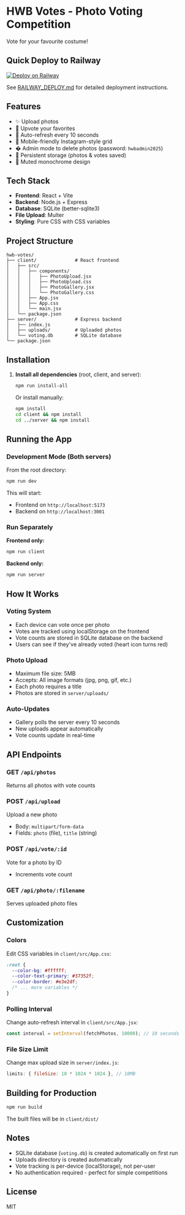 # HWB Votes - Photo Voting Competition

Vote for your favourite costume!

## Quick Deploy to Railway

[![Deploy on Railway](https://railway.app/button.svg)](https://railway.app/template/new)

See [RAILWAY_DEPLOY.md](./RAILWAY_DEPLOY.md) for detailed deployment instructions.

## Features

- ✨ Upload photos
- 🔼 Upvote your favorites  
- 🔄 Auto-refresh every 10 seconds
- 📱 Mobile-friendly Instagram-style grid
- � Admin mode to delete photos (password: `hwbadmin2025`)
- 💾 Persistent storage (photos & votes saved)
- 🎨 Muted monochrome design  

## Tech Stack

- **Frontend**: React + Vite
- **Backend**: Node.js + Express
- **Database**: SQLite (better-sqlite3)
- **File Upload**: Multer
- **Styling**: Pure CSS with CSS variables

## Project Structure

```
hwb-votes/
├── client/              # React frontend
│   ├── src/
│   │   ├── components/
│   │   │   ├── PhotoUpload.jsx
│   │   │   ├── PhotoUpload.css
│   │   │   ├── PhotoGallery.jsx
│   │   │   └── PhotoGallery.css
│   │   ├── App.jsx
│   │   ├── App.css
│   │   └── main.jsx
│   └── package.json
├── server/              # Express backend
│   ├── index.js
│   ├── uploads/         # Uploaded photos
│   └── voting.db        # SQLite database
└── package.json
```

## Installation

1. **Install all dependencies** (root, client, and server):
   ```bash
   npm run install-all
   ```

   Or install manually:
   ```bash
   npm install
   cd client && npm install
   cd ../server && npm install
   ```

## Running the App

### Development Mode (Both servers)

From the root directory:
```bash
npm run dev
```

This will start:
- Frontend on `http://localhost:5173`
- Backend on `http://localhost:3001`

### Run Separately

**Frontend only:**
```bash
npm run client
```

**Backend only:**
```bash
npm run server
```

## How It Works

### Voting System
- Each device can vote once per photo
- Votes are tracked using localStorage on the frontend
- Vote counts are stored in SQLite database on the backend
- Users can see if they've already voted (heart icon turns red)

### Photo Upload
- Maximum file size: 5MB
- Accepts: All image formats (jpg, png, gif, etc.)
- Each photo requires a title
- Photos are stored in `server/uploads/`

### Auto-Updates
- Gallery polls the server every 10 seconds
- New uploads appear automatically
- Vote counts update in real-time

## API Endpoints

### GET `/api/photos`
Returns all photos with vote counts

### POST `/api/upload`
Upload a new photo
- Body: `multipart/form-data`
- Fields: `photo` (file), `title` (string)

### POST `/api/vote/:id`
Vote for a photo by ID
- Increments vote count

### GET `/api/photo/:filename`
Serves uploaded photo files

## Customization

### Colors
Edit CSS variables in `client/src/App.css`:
```css
:root {
  --color-bg: #ffffff;
  --color-text-primary: #37352f;
  --color-border: #e3e2df;
  /* ... more variables */
}
```

### Polling Interval
Change auto-refresh interval in `client/src/App.jsx`:
```javascript
const interval = setInterval(fetchPhotos, 10000); // 10 seconds
```

### File Size Limit
Change max upload size in `server/index.js`:
```javascript
limits: { fileSize: 10 * 1024 * 1024 }, // 10MB
```

## Building for Production

```bash
npm run build
```

The built files will be in `client/dist/`

## Notes

- SQLite database (`voting.db`) is created automatically on first run
- Uploads directory is created automatically
- Vote tracking is per-device (localStorage), not per-user
- No authentication required - perfect for simple competitions

## License

MIT
